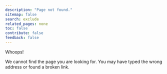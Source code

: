 ```yaml
---
description: "Page not found."
sitemap: false
search: exclude
related_pages: none
toc: false
contribute: false
feedback: false
---  
```


<div class="page-not-found">
  <p id="page-not-found-heading">Whoops!</p>

  <p id="page-not-found-body">We cannot find the page you are looking for. You may have typed the wrong address or found a broken link.</p>
</div>
